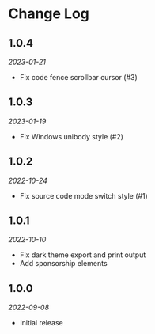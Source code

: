 # Change Log

## 1.0.4

*2023-01-21*

- Fix code fence scrollbar cursor (#3)

## 1.0.3

*2023-01-19*

- Fix Windows unibody style (#2)

## 1.0.2

*2022-10-24*

- Fix source code mode switch style (#1)

## 1.0.1

*2022-10-10*

- Fix dark theme export and print output
- Add sponsorship elements

## 1.0.0

*2022-09-08*

- Initial release
